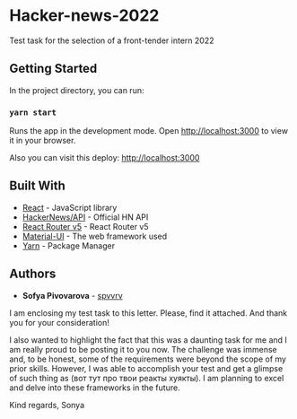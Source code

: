 # Hacker-news-2022

Test task for the selection of a front-tender intern 2022

## Getting Started

In the project directory, you can run:

### `yarn start`

Runs the app in the development mode.
Open [http://localhost:3000](http://localhost:3000) to view it in your browser.

Also you can visit this deploy: [http://localhost:3000](http://localhost:3000)

## Built With

- [React](https://github.com/HackerNews/API) - JavaScript library
- [HackerNews/API](https://github.com/HackerNews/API) - Official HN API
- [React Router v5](https://github.com/remix-run/react-router/releases/tag/v5.0.0) - React Router v5
- [Material-UI](https://mui.com/) - The web framework used
- [Yarn](https://yarnpkg.com/) - Package Manager

## Authors

- **Sofya Pivovarova** - [spvvrv](https://github.com/spvvrv)

I am enclosing my test task to this letter. Please, find it attached. And thank you for your consideration!

I also wanted to highlight the fact that this was a daunting task for me and I am really proud to be posting it to you now. The challenge was immense and, to be honest, some of the requirements were beyond the scope of my prior skills. However, I was able to accomplish your test and get a glimpse of such thing as (вот тут про твои реакты хуякты). I am planning to excel and delve into these frameworks in the future.

Kind regards,
Sonya
